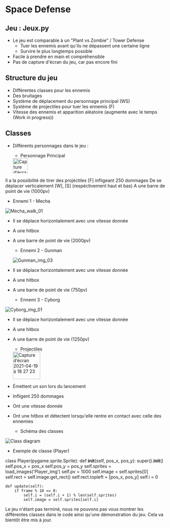 # Space Defense

## Jeu : Jeux.py
* Le jeu est comparable à un "Plant vs Zombie" / Tower Defense
  * Tuer les ennemis avant qu'ils ne dépassent une certaine ligne
  * Survire le plus longtemps possible
* Facile à prendre en main et compréhensible
* Pas de capture d'écran du jeu, car pas encore fini

## Structure du jeu
* Différentes classes pour les ennemis
* Des bruitages
* Système de déplacement du personnage principal (WS)
* Système de projectiles pour tuer les ennemis (F)
* Vitesse des ennemis et apparition aléatoire (augmente avec le temps (Work in progress))

## Classes
* Différents personnages dans le jeu :
  * Personnage Principal
  
  <img width="47" alt="Capture d’écran 2021-04-19 à 18 26 58" src="https://user-images.githubusercontent.com/77661893/115271397-98965c80-a13d-11eb-9555-9ef6220b5071.png">

Il a la possibilité de tirer des projéctiles [F] infligeant 250 dommages
De se déplacer verticalement [W], [S] (respéctivement haut et bas)
A une barre de point de vie (1000pv)

 
  * Ennemi 1 - Mecha

 ![Mecha_walk_01](https://user-images.githubusercontent.com/77661930/120357345-a1b24600-c305-11eb-975e-9cf9ee9939b8.png)
 
- Il se déplace horizontalement avec une vitesse donnée
- A une hitbox
- A une barre de point de vie (2000pv)

  * Ennemi 2 - Gunman
  
  ![Gunman_img_03](https://user-images.githubusercontent.com/77661930/120357405-b393e900-c305-11eb-816d-3a06c301371b.png)
  
- Il se déplace horizontalement avec une vitesse donnée
- A une hitbox
- A une barre de point de vie (750pv)

  * Ennemi 3 - Cyborg

 ![Cyborg_img_01](https://user-images.githubusercontent.com/77661930/120357477-c9a1a980-c305-11eb-8fbb-8f781f5ccb37.png)
 
- Il se déplace horizontalement avec une vitesse donnée
- A une hitbox
- A une barre de point de vie (1250pv)

  * Projectiles

  <img width="86" alt="Capture d’écran 2021-04-19 à 18 27 23" src="https://user-images.githubusercontent.com/77661893/115271552-c085c000-a13d-11eb-82c0-a92cf80b9ab5.png">
  
- Émettent un son lors du lancement
- Infligent 250 dommages
- Ont une vitesse donnée
- Ont une hitbox et détectent lorsqu'elle rentre en contact avec celle des ennemies

  * Schéma des classes

![Class diagram](https://user-images.githubusercontent.com/77661930/120223792-70247680-c242-11eb-88d6-adf93ba317ae.png)

  * Exemple de classe (Player)
 
 
 class Player(pygame.sprite.Sprite):
    def __init__(self, pos_x, pos_y):
        super().__init__()
        self.pos_x = pos_x
        self.pos_y = pos_y
        self.sprites = load_images('Player_img')
        self.pv = 1000
        self.image = self.sprites[0]
        self.rect = self.image.get_rect()
        self.rect.topleft = [pos_x, pos_y]
        self.i = 0
        
    def update(self):
        if frame % 10 == 0:
            self.i = (self.i + 1) % len(self.sprites)
            self.image = self.sprites[self.i]


Le jeu n'étant pas terminé, nous ne pouvons pas vous montrer les différentes classes dans le code ainsi qu'une démonstration du jeu. Cela va bientôt être mis à jour.
